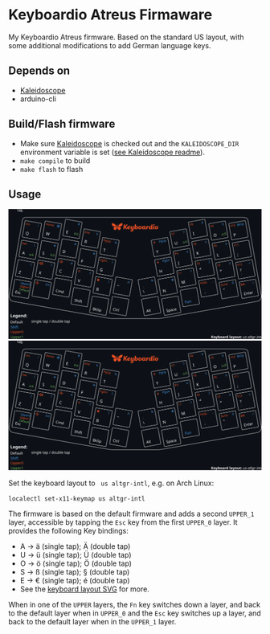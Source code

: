 # Keyboardio Atreus Firmaware
My Keyboardio Atreus firmware. Based on the standard US layout, with some additional modifications to add German language keys.

## Depends on

- [Kaleidoscope](https://github.com/keyboardio/Kaleidoscope)
- arduino-cli


## Build/Flash firmware

- Make sure [Kaleidoscope](https://github.com/keyboardio/Kaleidoscope) is checked out and the `KALEIDOSCOPE_DIR` environment variable is set ([see Kaleidoscope readme](https://github.com/keyboardio/Kaleidoscope#use-git-to-check-out-a-copy-of-kaleidoscope)).
- `make compile` to build
- `make flash` to flash

## Usage

![Layout](./atreus-layout-card.svg)
<img src="./atreus-layout-card.svg">

Set the keyboard layout to ` us altgr-intl`, e.g. on Arch Linux:
```
localectl set-x11-keymap us altgr-intl
```
The firmware is based on the default firmware and adds a second `UPPER_1` layer, accessible by tapping the `Esc` key from the first `UPPER_0` layer. It provides the following Key bindings:

- A -> ä (single tap); Ä (double tap)
- U -> ü (single tap); Ü (double tap)
- O -> ö (single tap); Ö (double tap)
- S -> ß (single tap); § (double tap)
- E -> € (single tap); é (double tap)
- See the [keyboard layout SVG](./atreus-layout-card.svg) for more.

When in one of the `UPPER` layers, the `Fn` key switches down a layer, and back to the default layer when in `UPPER_0` and the `Esc` key switches up a layer, and back to the default layer when in the `UPPER_1` layer.
